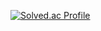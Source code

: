 [![Solved.ac Profile](http://mazassumnida.wtf/api/v2/generate_badge?boj=iambyunghyun)](https://solved.ac/iambyunghyun/)
